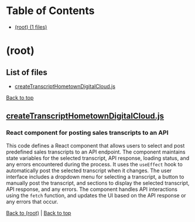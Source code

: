 # Table of Contents

- [(root) (1 files)](#root)
# (root)

## List of files

- [createTranscriptHometownDigitalCloud.js](#createtranscripthometowndigitalcloudjs)

[Back to top](#table-of-contents)

## [createTranscriptHometownDigitalCloud.js](createTranscriptHometownDigitalCloud.js)

### React component for posting sales transcripts to an API

This code defines a React component that allows users to select and post predefined sales transcripts to an API endpoint. The component maintains state variables for the selected transcript, API response, loading status, and any errors encountered during the process. It uses the `useEffect` hook to automatically post the selected transcript when it changes. The user interface includes a dropdown menu for selecting a transcript, a button to manually post the transcript, and sections to display the selected transcript, API response, and any errors. The component handles API interactions using the `fetch` function, and updates the UI based on the API response or any errors that occur.

[Back to (root)](#root) | [Back to top](#table-of-contents)

